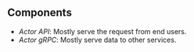 ## Components

- _Actor API_: Mostly serve the request from end users.
- _Actor gRPC_: Mostly serve data to other services.
